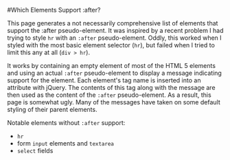 #Which Elements Support :after?

This page generates a not necessarily comprehensive list of elements that support the :after pseudo-element. It was inspired by a recent problem I had trying to style `hr` with an `:after` pseudo-element. Oddly, this worked when I styled with the most basic element selector (`hr`), but failed when I tried to limit this any at all (`div > hr`).

It works by containing an empty element of most of the HTML 5 elements and using an actual `:after` pseudo-element to display a message indicating support for the element. Each element's tag name is inserted into an attribute with jQuery. The contents of this tag along with the message are then used as the content of the `:after` pseudo-element. As a result, this page is somewhat ugly. Many of the messages have taken on some default styling of their parent elements.

Notable elements without `:after` support:
* `hr`
* form `input` elements and `textarea`
* `select` fields